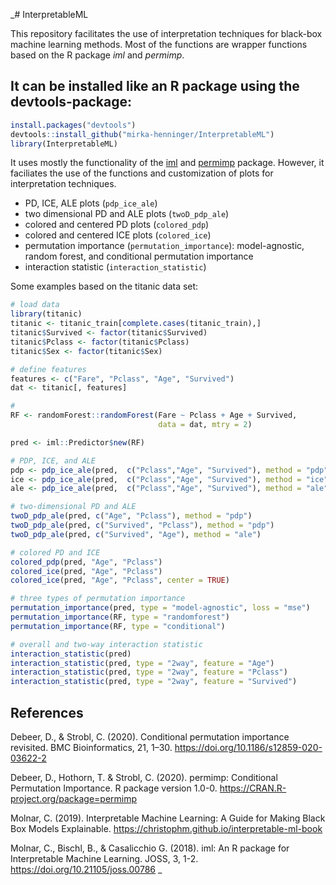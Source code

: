 _# InterpretableML

This repository facilitates the use of interpretation techniques for black-box machine learning methods. Most of the functions are wrapper functions based on the R package *iml* and *permimp*. 


It can be installed like an R package using the devtools-package:
----------------------------------------------------------

``` r
install.packages("devtools")
devtools::install_github("mirka-henninger/InterpretableML")
library(InterpretableML)
```

It uses mostly the functionality of the [iml](https://github.com/christophM/iml) and [permimp](https://github.com/ddebeer/permimp) package. However, it faciliates the use of the functions and customization of plots for interpretation techniques. 

- PD, ICE, ALE plots (```pdp_ice_ale```)
- two dimensional PD and ALE plots (```twoD_pdp_ale```)
- colored and centered PD plots (```colored_pdp```)
- colored and centered ICE plots (```colored_ice```)
- permutation importance (```permutation_importance```): model-agnostic, random forest, and conditional permutation importance
- interaction statistic (```interaction_statistic```)


Some examples based on the titanic data set: 
``` r
# load data
library(titanic)
titanic <- titanic_train[complete.cases(titanic_train),]
titanic$Survived <- factor(titanic$Survived)
titanic$Pclass <- factor(titanic$Pclass)
titanic$Sex <- factor(titanic$Sex)

# define features
features <- c("Fare", "Pclass", "Age", "Survived")
dat <- titanic[, features]

# 
RF <- randomForest::randomForest(Fare ~ Pclass + Age + Survived,
                                 data = dat, mtry = 2)

pred <- iml::Predictor$new(RF)

# PDP, ICE, and ALE
pdp <- pdp_ice_ale(pred,  c("Pclass","Age", "Survived"), method = "pdp")
ice <- pdp_ice_ale(pred,  c("Pclass","Age", "Survived"), method = "ice")
ale <- pdp_ice_ale(pred,  c("Pclass","Age", "Survived"), method = "ale")

# two-dimensional PD and ALE
twoD_pdp_ale(pred, c("Age", "Pclass"), method = "pdp")
twoD_pdp_ale(pred, c("Survived", "Pclass"), method = "pdp")
twoD_pdp_ale(pred, c("Survived", "Age"), method = "ale")

# colored PD and ICE
colored_pdp(pred, "Age", "Pclass")
colored_ice(pred, "Age", "Pclass")
colored_ice(pred, "Age", "Pclass", center = TRUE)

# three types of permutation importance
permutation_importance(pred, type = "model-agnostic", loss = "mse")
permutation_importance(RF, type = "randomforest")
permutation_importance(RF, type = "conditional")

# overall and two-way interaction statistic
interaction_statistic(pred)
interaction_statistic(pred, type = "2way", feature = "Age")
interaction_statistic(pred, type = "2way", feature = "Pclass")
interaction_statistic(pred, type = "2way", feature = "Survived")
```

References
----------
Debeer, D., & Strobl, C. (2020). Conditional permutation importance revisited. BMC Bioinformatics, 21, 1–30. https://doi.org/10.1186/s12859-020-03622-2

Debeer, D., Hothorn, T. & Strobl, C. (2020). permimp: Conditional Permutation Importance. R package version 1.0-0. https://CRAN.R-project.org/package=permimp

Molnar, C. (2019). Interpretable Machine Learning: A Guide for Making Black Box Models Explainable. https://christophm.github.io/interpretable-ml-book

Molnar, C., Bischl, B., & Casalicchio G. (2018). iml: An R package for Interpretable Machine Learning. JOSS, 3, 1-2. https://doi.org/10.21105/joss.00786
_
